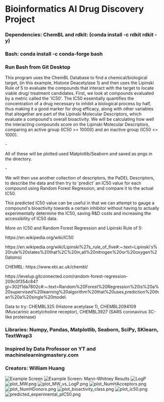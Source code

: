 <h1>Bioinformatics AI Drug Discovery Project</h1>
<h3>Dependencies: ChemBL and rdkit: (conda install -c rdkit rdkit -y)</h3>
<h3>Bash: conda install -c conda-forge bash</h3>
<h3>Run Bash from Git Desktop</h3>
  <p>This program uses the ChemBL Database to find a chemical/biological target, 
  (in this example, Histone Deacetylase 1) and then uses the Lipinski Rule of 5 
  to evaluate the compounds that interact with the target to locate viable drug/
  treatment candidates. First, we look at compounds evaluated by a metric called the 'IC50'.
  The IC50 essentially quantifies the concentration of a drug necessary
  to inhibit a biological process by half, thus making it a good marker
  for drug efficacy, along with other variables that altogether are part
  of the Lipinski Molecular Descriptors, which evaluate a compound's
  overall bioactivity. We will be calculating how well the interacting
  compounds score on the Lipinski Molecular Descriptors, comparing an
  active group (IC50 >= 10000) and an inactive group (IC50 <= 1000).
  <p> -</p> 
  <p>All of these will be plotted used Matplotlib/Seaborn and saved as pngs in the
  directory.</p>
  <p>-</p>


  We will then use another collection of descriptors, the PaDEL
  Descriptors, to describe the data and then try to 'predict' an IC50
  value for each compound using Random Forest Regression, and compare it
  to the actual IC50.


  This predicted IC50 value can be useful in that we can attempt to
  gauge a compound's bioactivity towards a certain inhibitor without
  having to actually experimentally determine the IC50, saving R&D costs and
  increasing the accessibility of IC50 data.</p>
  
    
  <p>More on IC50 and Random Forest Regression and Lipinski Rule of 5:</p>
  <p>https://en.wikipedia.org/wiki/IC50</p>
  <p>https://en.wikipedia.org/wiki/Lipinski%27s_rule_of_five#:~:text=Lipinski's%20rule%20states%20that%2C%20in,all%20nitrogen%20or%20oxygen%20atoms)
  <p>CHEMBL: https://www.ebi.ac.uk/chembl/</p>
  <p>https://levelup.gitconnected.com/random-forest-regression-209c0f354c84?gi=302f1da7802c#:~:text=Random%20Forest%20Regression%20is%20a%20supervised%20learning%20algorithm%20that%20uses,prediction%20than%20a%20single%20model.</p>
  
  <p>Data to try: CHEMBL325 (Histone acetylase 1), CHEMBL2094109 (Muscarinic acetylcholine receptor), 	CHEMBL3927 (SARS coronavirus 3C-like proteinase) 
  </p>  
 <h3>Libraries: Numpy, Pandas, Matplotlib, Seaborn, SciPy, SKlearn, TextWrap3</h3>
 <h3>Inspired by Data Professor on YT and machinelearningmastery.com</h3>
 <h3>Creators: William Huang</h3>
 
  ![Example Screen](https://github.com/williamhuang3/bioinformatics-drug-project/blob/main/assets/Screenshot%20(24).png)
  ![Example Screen: Mann-Whitney Results](https://github.com/williamhuang3/bioinformatics-drug-project/blob/main/assets/Screenshot%20(26).png)
  ![LogP](https://github.com/williamhuang3/bioinformatics-drug-project/blob/main/assets/plot_LogP.png)
  ![plot_MW.png](https://github.com/williamhuang3/bioinformatics-drug-project/blob/main/assets/plot_MW.png)
  ![plot_MW_vs_LogP.png](https://github.com/williamhuang3/bioinformatics-drug-project/blob/main/assets/plot_MW_vs_LogP.png)
  ![plot_NumHAcceptors.png](https://github.com/williamhuang3/bioinformatics-drug-project/blob/main/assets/plot_NumHAcceptors.png)
  ![plot_NumHDonors.png](https://github.com/williamhuang3/bioinformatics-drug-project/blob/main/assets/plot_NumHDonors.png)
  ![plot_bioactivity_class.png](https://github.com/williamhuang3/bioinformatics-drug-project/blob/main/assets/plot_bioactivity_class.png)
  ![plot_ic50.png](https://github.com/williamhuang3/bioinformatics-drug-project/blob/main/assets/plot_ic50.png)
  ![predicted_experimental_pIC50.png](https://github.com/williamhuang3/bioinformatics-drug-project/blob/main/assets/predicted_experimental_pIC50.png)



